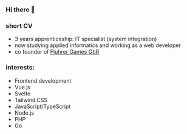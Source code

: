 ### Hi there 👋
<!--
**jones1008/jones1008** is a ✨ _special_ ✨ repository because its `README.md` (this file) appears on your GitHub profile.

Here are some ideas to get you started:

- 🔭 I’m currently working on ...
- 🌱 I’m currently learning ...
- 👯 I’m looking to collaborate on ...
- 🤔 I’m looking for help with ...
- 💬 Ask me about ...
- 📫 How to reach me: ...
- 😄 Pronouns: ...
- ⚡ Fun fact: ...
-->

### short CV
- 3 years apprenticeship: IT specialist (system integration)
- now studying applied informatics and working as a web developer
- co founder of [Fluhrer Games GbR](https://fluhrer.games)

### interests:
- Frontend development
- Vue.js
- Svelte
- Tailwind.CSS
- JavaScript/TypeScript
- Node.js
- PHP
- Go
